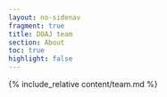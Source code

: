 ```yaml
---
layout: no-sidenav
fragment: true
title: DOAJ team
section: About
toc: true
highlight: false
---
```


{% include_relative content/team.md %}
